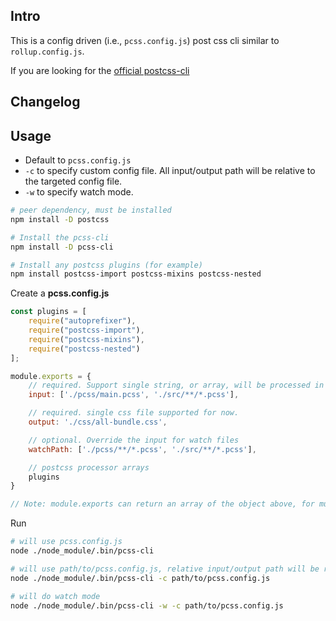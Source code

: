 ## Intro

This is a config driven (i.e., `pcss.config.js`) post css cli similar to `rollup.config.js`. 

If you are looking for the [official postcss-cli](https://www.npmjs.com/package/postcss-cli)

## Changelog
 


## Usage

- Default to `pcss.config.js`
- `-c` to specify custom config file. All input/output path will be relative to the targeted config file. 
- `-w` to specify watch mode. 


```sh
# peer dependency, must be installed
npm install -D postcss 

# Install the pcss-cli
npm install -D pcss-cli

# Install any postcss plugins (for example)
npm install postcss-import postcss-mixins postcss-nested
```

Create a **pcss.config.js**


```js
const plugins = [
	require("autoprefixer"),
	require("postcss-import"),
	require("postcss-mixins"),
	require("postcss-nested")
];

module.exports = {
	// required. Support single string, or array, will be processed in order
	input: ['./pcss/main.pcss', './src/**/*.pcss'], 

	// required. single css file supported for now. 
	output: './css/all-bundle.css',

	// optional. Override the input for watch files
	watchPath: ['./pcss/**/*.pcss', './src/**/*.pcss'],

	// postcss processor arrays
	plugins
}

// Note: module.exports can return an array of the object above, for multiple processing units.
```

Run

```sh
# will use pcss.config.js
node ./node_module/.bin/pcss-cli

# will use path/to/pcss.config.js, relative input/output path will be relative to path/to/
node ./node_module/.bin/pcss-cli -c path/to/pcss.config.js

# will do watch mode
node ./node_module/.bin/pcss-cli -w -c path/to/pcss.config.js
```